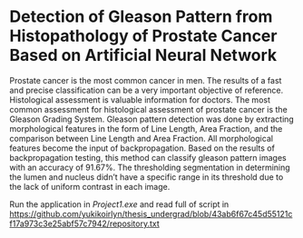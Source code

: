 # Detection of Gleason Pattern from Histopathology of Prostate Cancer Based on Artificial Neural Network

Prostate cancer is the most common cancer in men. The results of a fast and precise classification can be a very important objective of reference. Histological assessment is valuable information for doctors. The most common assessment for histological assessment of prostate cancer is the Gleason Grading System. Gleason pattern detection was done by extracting morphological features in the form of Line Length, Area Fraction, and the comparison between Line Length and Area Fraction. All morphological features become the input of backpropagation. Based on the results of backpropagation testing, this method can classify gleason pattern images with an accuracy of 91.67%. The thresholding segmentation in determining the lumen and nucleus didn’t have a specific range in its threshold due to the lack of uniform contrast in each image.

Run the application in *Project1.exe* and read full of script in https://github.com/yukikoirlyn/thesis_undergrad/blob/43ab6f67c45d55121cf17a973c3e25abf57c7942/repository.txt
